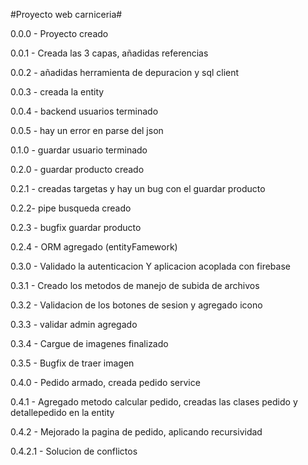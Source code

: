 #Proyecto web carniceria#

0.0.0 - Proyecto creado

0.0.1 - Creada las 3 capas, añadidas referencias

0.0.2 - añadidas herramienta de depuracion y sql client

0.0.3 - creada la entity

0.0.4 - backend usuarios terminado

0.0.5 - hay un error en parse del json

0.1.0 - guardar usuario terminado

0.2.0 - guardar producto creado

0.2.1 - creadas targetas y hay un bug con el guardar producto

0.2.2- pipe busqueda creado

0.2.3 - bugfix guardar producto

0.2.4 - ORM agregado (entityFamework)

0.3.0 - Validado la autenticacion Y aplicacion acoplada con firebase

0.3.1 - Creado los metodos de manejo de subida de archivos

0.3.2 - Validacion de los botones de sesion y agregado icono

0.3.3 - validar admin agregado

0.3.4 - Cargue de imagenes finalizado

0.3.5 - Bugfix de traer imagen

0.4.0 - Pedido armado, creada pedido service

0.4.1 - Agregado metodo calcular pedido, creadas las clases pedido y detallepedido en la entity

0.4.2 - Mejorado la pagina de pedido, aplicando recursividad

0.4.2.1 - Solucion de conflictos
